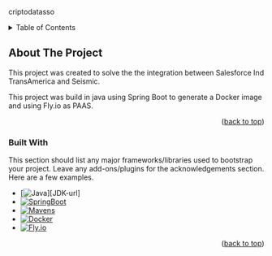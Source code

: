 <a name="readme-top">criptodatasso</a>


<details>
  <summary>Table of Contents</summary>
  <ol>
    <li>
      <a href="#about-the-project">About The Project</a>
      <ul>
        <li><a href="#built-with">Built With</a></li>
      </ul>
    </li>
    <li>
      <a href="#getting-started">Getting Started</a>
      <ul>
        <li><a href="#prerequisites">Prerequisites</a></li>
        <li><a href="#installation">Installation</a></li>
      </ul>
    </li>
    <li><a href="#usage">Usage</a></li>
  </ol>
</details>

<!-- ABOUT THE PROJECT -->
## About The Project
This project was created to solve the the integration between Salesforce Ind TransAmerica and Seismic.

This project was build in java using Spring Boot to generate a Docker image and using Fly.io as PAAS.

<p align="right">(<a href="#readme-top">back to top</a>)</p>

### Built With

This section should list any major frameworks/libraries used to bootstrap your project. Leave any add-ons/plugins for the acknowledgements section. Here are a few examples.

* [![Java][JAVA-img]][JDK-url]
* [![SpringBoot][Springboot-img]][Springboot-url]
* [![Mavens][Maven-img]][Maven-url]
* [![Docker][Docker-img]][Docker-url]
* [![Fly.io][fly-img]][fly-url]



<p align="right">(<a href="#readme-top">back to top</a>)</p>

[JAVA-url]: https://www.oracle.com/java/technologies/javase/jdk17-archive-downloads.html
[JAVA-img]: https://avatars.githubusercontent.com/u/41768318?s=200&v=4
[Maven-url]: https://maven.apache.org/download.cgi
[Maven-img]: https://avatars.githubusercontent.com/u/47359?s=200&v=4
[Docker-img]: https://avatars.githubusercontent.com/u/5429470?s=200&v=4
[Docker-url]: https://www.docker.com/products/docker-desktop/
[Springboot-url]: https://code.visualstudio.com/docs/java/java-spring-boot
[Springboot-img]: https://avatars.githubusercontent.com/u/317776?s=200&v=4
[fly-url]: https://fly.io/
[fly-img]: https://avatars.githubusercontent.com/u/22525303?s=200&v=4